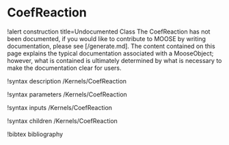<!-- MOOSE Documentation Stub: Remove this when content is added. -->

# CoefReaction

!alert construction title=Undocumented Class
The CoefReaction has not been documented, if you would like to contribute to MOOSE by
writing documentation, please see [/generate.md]. The content contained on this page explains
the typical documentation associated with a MooseObject; however, what is contained is ultimately
determined by what is necessary to make the documentation clear for users.

!syntax description /Kernels/CoefReaction

!syntax parameters /Kernels/CoefReaction

!syntax inputs /Kernels/CoefReaction

!syntax children /Kernels/CoefReaction

!bibtex bibliography
